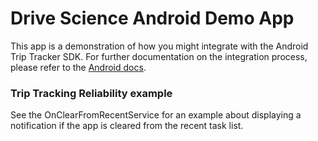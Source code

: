 # Drive Science Android Demo App

This app is a demonstration of how you might integrate with the Android Trip Tracker SDK. For further documentation on the integration process, please refer to the [Android docs](https://developer.root-enterprise.com/docs/android).


### Trip Tracking Reliability example

See the OnClearFromRecentService for an example about displaying a notification if the app is cleared from the recent task list.
